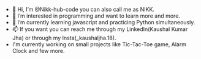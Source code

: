 - 👋 Hi, I’m @Nikk-hub-code you can also call me as NIKK.
- 👀 I’m interested in programming and want to learn more and more.
- 🌱 I’m currently learning javascript and practicing Python simultaneously.
- 📫 If you want you can reach me through my LinkedIn(Kaushal Kumar Jha) or through my Insta(_kaushaljha.18).
- I'm currently working on small projects like Tic-Tac-Toe game, Alarm Clock and few more.


<!---
Nikk-hub-code/Nikk-hub-code is a ✨ special ✨ repository because its `README.md` (this file) appears on your GitHub profile.
You can click the Preview link to take a look at your changes.
--->
